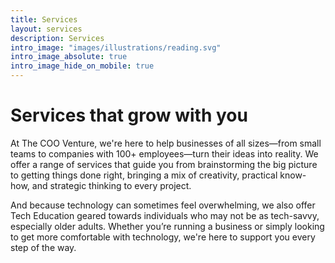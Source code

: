 ```yaml
---
title: Services
layout: services
description: Services
intro_image: "images/illustrations/reading.svg"
intro_image_absolute: true
intro_image_hide_on_mobile: true
---
```


# Services that grow with you

At The COO Venture, we're here to help businesses of all sizes—from small teams to companies with 100+ employees—turn their ideas into reality. We offer a range of services that guide you from brainstorming the big picture to getting things done right, bringing a mix of creativity, practical know-how, and strategic thinking to every project.

And because technology can sometimes feel overwhelming, we also offer Tech Education geared towards individuals who may not be as tech-savvy, especially older adults. Whether you’re running a business or simply looking to get more comfortable with technology, we're here to support you every step of the way.
